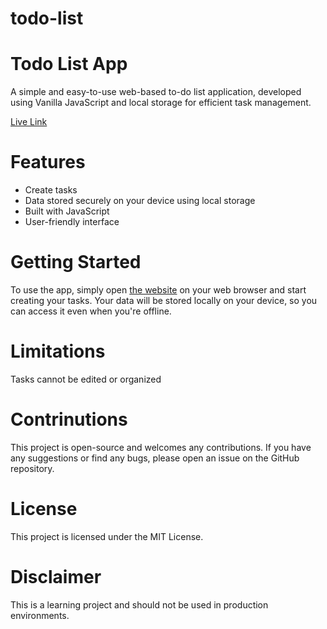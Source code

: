 # todo-list

<h1> Todo List App </h1>

A simple and easy-to-use web-based to-do list application, developed using Vanilla JavaScript and local storage for efficient task management.

 <a href="https://todo-list-hillaryd97.vercel.app/">Live Link</a>

<h1> Features </h1>

- Create tasks
- Data stored securely on your device using local storage
- Built with JavaScript
- User-friendly interface

<h1> Getting Started </h1>

To use the app, simply open <a href="https://todo-list-hillaryd97.vercel.app/">the website</a>  on your web browser and start creating your tasks. Your data will be stored locally on your device, so you can access it even when you're offline.

<h1> Limitations </h1>

Tasks cannot be edited or organized

# Contrinutions

This project is open-source and welcomes any contributions. If you have any suggestions or find any bugs, please open an issue on the GitHub repository.

<h1> License </h1>

This project is licensed under the MIT License.

<h1> Disclaimer </h1>

This is a learning project and should not be used in production environments.
